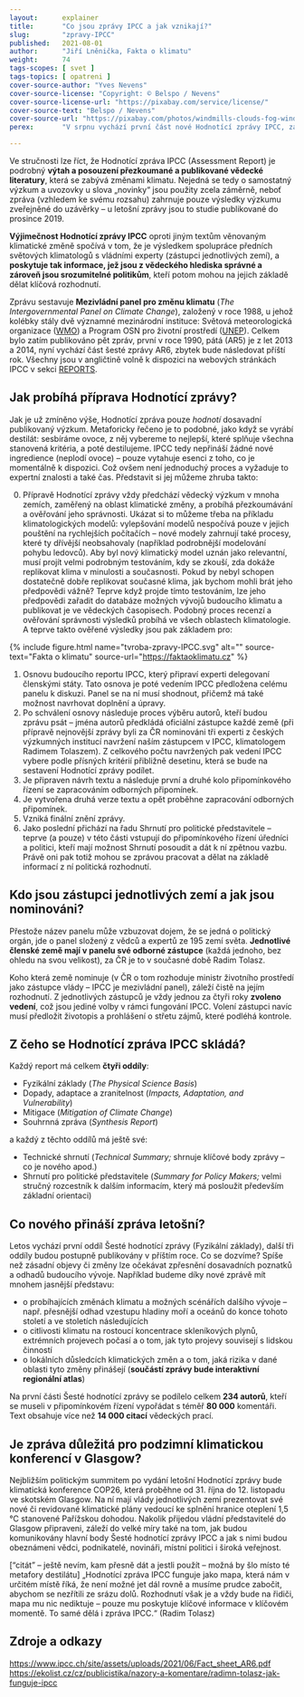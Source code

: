 ```yaml
---
layout:      explainer
title:       "Co jsou zprávy IPCC a jak vznikají?"
slug:        "zpravy-IPCC"
published:   2021-08-01
author:      "Jiří Lněnička, Fakta o klimatu"
weight:      74
tags-scopes: [ svet ]
tags-topics: [ opatreni ]
cover-source-author: "Yves Nevens"
cover-source-license: "Copyright: © Belspo / Nevens"
cover-source-license-url: "https://pixabay.com/service/license/"
cover-source-text: "Belspo / Nevens"
cover-source-url: "https://pixabay.com/photos/windmills-clouds-fog-wind-power-1048981/"
perex:       "V srpnu vychází první část nové Hodnotící zprávy IPCC, zásadního dokumentu v oblasti dosavadního výzkumu klimatické změny. Co tento report obsahuje, kdo jej sestavuje a jaké „novinky“ se v něm dočteme?"

---
```


Ve stručnosti lze říct, že Hodnotící zpráva IPCC (Assessment Report) je podrobný **výtah a posouzení přezkoumané a publikované vědecké literatury**, která se zabývá změnami klimatu. Nejedná se tedy o samostatný výzkum a uvozovky u slova „novinky“ jsou použity zcela záměrně, neboť zpráva (vzhledem ke svému rozsahu) zahrnuje pouze výsledky výzkumu zveřejněné do uzávěrky – u letošní zprávy jsou to studie publikované do prosince 2019.  

**Výjimečnost Hodnotící zprávy IPCC** oproti jiným textům věnovaným klimatické změně spočívá v tom, že je výsledkem spolupráce předních světových klimatologů s vládními experty (zástupci jednotlivých zemí), a **poskytuje tak informace, jež jsou z vědeckého hlediska správné a zároveň jsou srozumitelné politikům**, kteří potom mohou na jejich základě dělat klíčová rozhodnutí.

Zprávu sestavuje **Mezivládní panel pro změnu klimatu** (*The Intergovernmental Panel on Climate Change*), založený v roce 1988, u jehož kolébky stály dvě významné mezinárodní instituce: Světová meteorologická organizace ([WMO](https://public.wmo.int/en)) a Program OSN pro životní prostředí ([UNEP](https://www.unenvironment.org/)). Celkem bylo zatím publikováno pět zpráv, první v roce 1990, pátá (AR5) je z let 2013 a 2014, nyní vychází část šesté zprávy AR6, zbytek bude následovat příští rok. Všechny jsou v angličtině volně k dispozici na webových stránkách IPCC v sekci [REPORTS](https://www.ipcc.ch/reports/). 

## Jak probíhá příprava Hodnotící zprávy? 

Jak je už zmíněno výše, Hodnotící zpráva pouze *hodnotí* dosavadní publikovaný výzkum. Metaforicky řečeno je to podobné, jako když se vyrábí destilát: sesbíráme ovoce, z něj vybereme to nejlepší, které splňuje všechna stanovená kritéria, a poté destilujeme. IPCC tedy nepřináší žádné nové ingredience (neplodí ovoce) – pouze vytahuje esenci z toho, co je momentálně k dispozici. Což ovšem není jednoduchý proces a vyžaduje to expertní znalosti a také čas. Představit si jej můžeme zhruba takto:

0. Přípravě Hodnotící zprávy vždy předchází vědecký výzkum v mnoha zemích, zaměřený na oblast klimatické změny, a probíhá přezkoumávání a ověřování jeho správnosti. Ukázat si to můžeme třeba na příkladu klimatologických modelů: vylepšování modelů nespočívá pouze v jejich pouštění na rychlejších počítačích – nové modely zahrnují také procesy, které ty dřívější neobsahovaly (například podrobnější modelování pohybu ledovců). Aby byl nový klimatický model uznán jako relevantní, musí projít velmi podrobným testováním, kdy se zkouší, zda dokáže replikovat klima v minulosti a současnosti. Pokud by nebyl schopen dostatečně dobře replikovat současné klima, jak bychom mohli brát jeho předpovědi vážně? Teprve když projde tímto testováním, lze jeho předpovědi zařadit do databáze možných vývojů budoucího klimatu a publikovat je ve vědeckých časopisech. Podobný proces recenzí a ověřování správnosti výsledků probíhá ve všech oblastech klimatologie. A teprve takto ověřené výsledky jsou pak základem pro:

{% include figure.html
    name="tvroba-zpravy-IPCC.svg"
    alt=""
    source-text="Fakta o klimatu"
    source-url="https://faktaoklimatu.cz"
%}

1. Osnovu budoucího reportu IPCC, který připraví  experti delegovaní členskými státy. Tato osnova je poté vedením IPCC předložena celému panelu k diskuzi. Panel se na ní musí shodnout, přičemž má také možnost navrhovat doplnění a úpravy. 
2. Po schválení osnovy následuje proces výběru autorů, kteří budou zprávu psát – jména autorů předkládá oficiální zástupce každé země (při přípravě nejnovější zprávy byli za ČR nominováni tři experti z českých výzkumných institucí navržení naším zástupcem v IPCC, klimatologem Radimem Tolaszem). Z celkového počtu navržených pak vedení IPCC vybere podle přísných kritérií přibližně desetinu, která se bude na sestavení Hodnotící zprávy podílet.
3. Je připraven návrh textu a následuje první a druhé kolo připomínkového řízení se zapracováním odborných připomínek.
4. Je vytvořena druhá verze textu a opět proběhne zapracování odborných připomínek.
5. Vzniká finální znění zprávy.
6. Jako poslední přichází na řadu Shrnutí pro politické představitele – teprve (a pouze) v této části vstupují do připomínkového řízení úředníci a politici, kteří mají možnost Shrnutí posoudit a dát k ní zpětnou vazbu. Právě oni pak totiž mohou se zprávou pracovat a dělat na základě informací z ní politická rozhodnutí. 

## Kdo jsou zástupci jednotlivých zemí a jak jsou nominováni?

Přestože název panelu může vzbuzovat dojem, že se jedná o politický orgán, jde o panel složený z vědců a expertů ze 195 zemí světa. **Jednotlivé členské země mají v panelu své odborné zástupce** (každá jednoho, bez ohledu na svou velikost), za ČR je to v současné době Radim Tolasz. 

Koho která země nominuje (v ČR o tom rozhoduje ministr životního prostředí jako zástupce vlády – IPCC je mezivládní panel), záleží čistě na jejím rozhodnutí. Z jednotlivých zástupců je vždy jednou za čtyři roky **zvoleno vedení**, což jsou jediné volby v rámci fungování IPCC. Volení zástupci navíc musí předložit životopis a prohlášení o střetu zájmů, které podléhá kontrole.  

## Z čeho se Hodnotící zpráva IPCC skládá?

Každý report má celkem **čtyři oddíly**:
* Fyzikální základy (*The Physical Science Basis*)
* Dopady, adaptace a zranitelnost (*Impacts, Adaptation, and Vulnerability*)
* Mitigace (*Mitigation of Climate Change*) 
* Souhrnná zpráva (*Synthesis Report*)

a každý z těchto oddílů má ještě své: 

* Technické shrnutí (*Technical Summary;* shrnuje klíčové body zprávy – co je nového apod.)
* Shrnutí pro politické představitele (*Summary for Policy Makers;* velmi stručný rozcestník k dalším informacím, který má posloužit především základní orientaci) 

## Co nového přináší zpráva letošní?

Letos vychází první oddíl Šesté hodnotící zprávy (Fyzikální základy), další tři oddíly budou postupně publikovány v příštím roce. Co se dozvíme? Spíše než zásadní objevy či změny lze očekávat zpřesnění dosavadních poznatků a odhadů budoucího vývoje. Například budeme díky nové zprávě mít mnohem jasnější představu:


* o probíhajících změnách klimatu a možných scénářích dalšího vývoje – např. přesnější odhad vzestupu hladiny moří a oceánů do konce tohoto století a ve stoletích následujících
* o citlivosti klimatu na rostoucí koncentrace skleníkových plynů, extrémních projevech počasí a o tom, jak tyto projevy souvisejí s lidskou činností
* o lokálních důsledcích klimatických změn a o tom, jaká rizika v dané oblasti tyto změny přinášejí (**součástí zprávy bude interaktivní regionální atlas**)

Na první části Šesté hodnotící zprávy se podílelo celkem **234 autorů**, kteří se museli v připomínkovém řízení vypořádat s téměř **80 000** komentáři. Text obsahuje více než **14 000 citací** vědeckých prací. 

## Je zpráva důležitá pro podzimní klimatickou konferencí v Glasgow?

Nejbližším politickým summitem po vydání letošní Hodnotící zprávy bude klimatická konference COP26, která proběhne od 31. října do 12. listopadu ve skotském Glasgow. Na ní mají vlády jednotlivých zemí prezentovat své nové či revidované klimatické plány vedoucí ke splnění hranice oteplení 1,5 °C stanovené Pařížskou dohodou. Nakolik přijedou vládní představitelé do Glasgow připraveni, záleží do velké míry také na tom, jak budou komunikovány hlavní body Šesté hodnotící zprávy IPCC a jak s nimi budou obeznámeni vědci, podnikatelé, novináři, místní politici i široká veřejnost. 

[“citát” – ještě nevím, kam přesně dát a jestli použít – možná by šlo místo té metafory destilátu]
„Hodnotící zpráva IPCC funguje jako mapa, která nám v určitém místě říká, že není možné jet dál rovně a musíme prudce zabočit, abychom se nezřítili ze srázu dolů. Rozhodnutí však je a vždy bude na řidiči, mapa mu nic nediktuje – pouze mu poskytuje klíčové informace v klíčovém momentě. To samé dělá i zpráva IPCC.“ (Radim Tolasz)

## Zdroje a odkazy
https://www.ipcc.ch/site/assets/uploads/2021/06/Fact_sheet_AR6.pdf
https://ekolist.cz/cz/publicistika/nazory-a-komentare/radimn-tolasz-jak-funguje-ipcc

